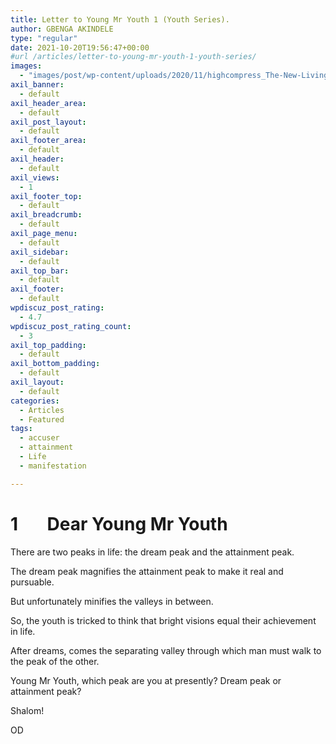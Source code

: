 ```yaml
---
title: Letter to Young Mr Youth 1 (Youth Series).
author: GBENGA AKINDELE
type: "regular"
date: 2021-10-20T19:56:47+00:00
#url /articles/letter-to-young-mr-youth-1-youth-series/
images: 
  - "images/post/wp-content/uploads/2020/11/highcompress_The-New-Living-Way-Community-Website-Blog-Image-Template-500-x-500-35.jpg"
axil_banner:
  - default
axil_header_area:
  - default
axil_post_layout:
  - default
axil_footer_area:
  - default
axil_header:
  - default
axil_views:
  - 1
axil_footer_top:
  - default
axil_breadcrumb:
  - default
axil_page_menu:
  - default
axil_sidebar:
  - default
axil_top_bar:
  - default
axil_footer:
  - default
wpdiscuz_post_rating:
  - 4.7
wpdiscuz_post_rating_count:
  - 3
axil_top_padding:
  - default
axil_bottom_padding:
  - default
axil_layout:
  - default
categories:
  - Articles
  - Featured
tags:
  - accuser
  - attainment
  - Life
  - manifestation

---
```

# 1       Dear Young Mr Youth

There are two peaks in life: the dream peak and the attainment peak.

The dream peak magnifies the attainment peak to make it real and pursuable.

But unfortunately minifies the valleys in between.

So, the youth is tricked to think that bright visions equal their achievement in life.

After dreams, comes the separating valley through which man must walk to the peak of the other.

Young Mr Youth, which peak are you at presently? Dream peak or attainment peak?

Shalom!

OD